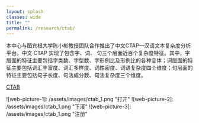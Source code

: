 ```yaml
---
layout: splash
classes: wide
title: ""
permalink: /research/ctab/
---
```


本中心与图宾根大学陈小彬教授团队合作推出了中文CTAP—汉语文本复杂度分析平台。中文 CTAP 实现了包含字、词、 句三个层面近百个复杂度特征。其中，字层面的特征主要包括字类数、字型数、字形例比及形例比的各种变体；词层面的特征主要包括词汇丰富度、词汇多样度、词性密度、词语复杂度四个维度；句层面的特征主要包括句子长度、句法成分数、句法复杂度三个维度。 

[CTAB](http://ctap.litmind.ink)

![web-picture-1]: /assets/images/ctab_1.png	"打开"
![web-picture-2]: /assets/images/ctab_1.png	"下滚"
![web-picture-3]: /assets/images/ctab_1.png	"注册"